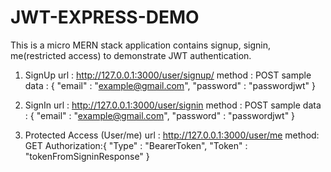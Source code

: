 # JWT-EXPRESS-DEMO

This is a micro MERN stack application contains signup, signin, me(restricted access) to demonstrate JWT authentication.

1. SignUp
   url : http://127.0.0.1:3000/user/signup/
   method : POST
   sample data : {
   "email" : "example@gmail.com",
   "password" : "passwordjwt"
   }

2. SignIn
   url : http://127.0.0.1:3000/user/signin
   method : POST
   sample data : {
   "email" : "example@gmail.com",
   "password" : "passwordjwt"
   }

3. Protected Access (User/me)
   url : http://127.0.0.1:3000/user/me
   method: GET
   Authorization:{
   "Type" : "BearerToken",
   "Token" : "tokenFromSigninResponse"
   }
